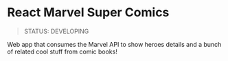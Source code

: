 # React Marvel Super Comics
> STATUS: DEVELOPING

Web app that consumes the Marvel API to show heroes details and a bunch of related cool stuff from comic books!
